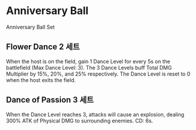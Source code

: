 # Anniversary Ball

Anniversary Ball Set

## Flower Dance 2 세트

When the host is on the field, gain 1 Dance Level for every 5s on the battlefield (Max Dance Level: 3). The 3 Dance Levels buff Total DMG Multiplier by 15%, 20%, and 25% respectively. The Dance Level is reset to 0 when the host exits the field.

## Dance of Passion 3 세트

When the Dance Level reaches 3, attacks will cause an explosion, dealing 300% ATK of Physical DMG to surrounding enemies. CD: 6s.
